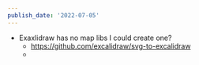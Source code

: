 ```yaml
---
publish_date: '2022-07-05'
---
```

- Exaxlidraw has no map libs I could create one?
	- https://github.com/excalidraw/svg-to-excalidraw
	- 
